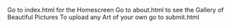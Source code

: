 Go to index.html for the Homescreen
Go to about.html to see the Gallery of Beautiful Pictures
To upload any Art of your own go to submit.html
